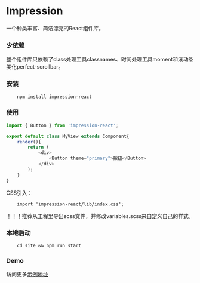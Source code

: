 # Impression

一个种类丰富、简洁漂亮的React组件库。

### 少依赖

整个组件库只依赖了class处理工具classnames、时间处理工具moment和滚动条美化perfect-scrollbar。

### 安装

```
    npm install impression-react
```

### 使用

```JavaScript
import { Button } from 'impression-react';

export default class MyView extends Component{
    render(){
        return (
            <div>
                <Button theme="primary">按钮</Button>
            </div>
        );
    }
}
```

CSS引入：

```
    import 'impression-react/lib/index.css';
```

！！！推荐从工程里导出scss文件，并修改variables.scss来自定义自己的样式。

### 本地启动

```
    cd site && npm run start
```

### Demo

访问更多[示例地址](https://shenlq.github.io/impression)
